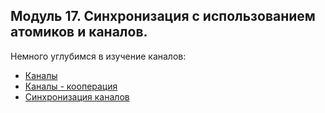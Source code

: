 ## Модуль 17. Синхронизация с использованием атомиков и каналов.
Немного углубимся в изучение каналов: 
- [Каналы](channels)
- [Каналы - кооперация](channels_cooperation)
- [Синхронизация каналов](channels_sync)